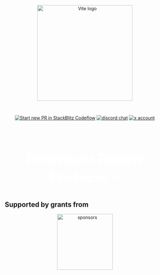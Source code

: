 <p align="center">
  <a href="https://vitejs.dev" target="_blank" rel="noopener noreferrer">
    <img width="300" src="https://docs.ethfollow.xyz/logo.png" alt="Vite logo" />
  </a>
</p>
<br />
<p align="center">
  <a href="https://pr.new/ethereumfollowprotocol/docs"><img src="https://developer.stackblitz.com/img/start_pr_dark_small.svg" alt="Start new PR in StackBlitz Codeflow" /></a>
  <a href="https://discord.ethfollow.xyz"><img src="https://img.shields.io/badge/chat-discord-blue?style=flat&logo=discord" alt="discord chat" /></a>
  <a href="https://x.com/ethfollowpr"><img src="https://img.shields.io/twitter/follow/ethfollowpr?label=%40ethfollowpr&style=social&link=https%3A%2F%2Fx.com%2Fethfollowpr" alt="x account" /></a>
</p>
<br />

<h1 align="center" style="font-size: 2.75rem; font-weight: 900; color: white;">Ethereum Follow Protocol ⚡</h1>

## Supported by grants from

<p align="center">
  <a target="_blank" href="https://ensdao.org">
    <img alt="sponsors" src="https://docs.ethfollow.xyz/ensdao.png" width="175" alt="ENS DAO" />
  </a>
</p>
